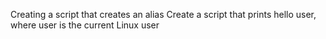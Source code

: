 Creating a script that creates an alias
Create a script that prints hello user, where user is the current Linux user
